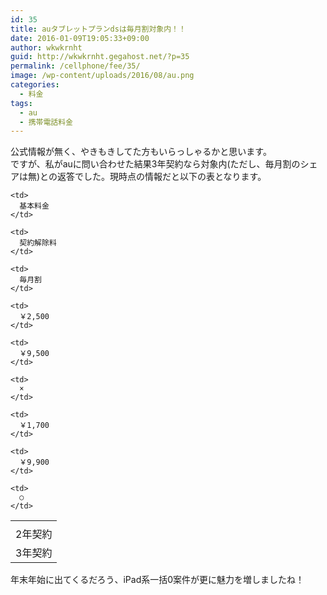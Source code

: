 ```yaml
---
id: 35
title: auタブレットプランdsは毎月割対象内！！
date: 2016-01-09T19:05:33+09:00
author: wkwkrnht
guid: http://wkwkrnht.gegahost.net/?p=35
permalink: /cellphone/fee/35/
image: /wp-content/uploads/2016/08/au.png
categories:
  - 料金
tags:
  - au
  - 携帯電話料金
---
```

公式情報が無く、やきもきしてた方もいらっしゃるかと思います。  
ですが、私がauに問い合わせた結果3年契約なら対象内(ただし、毎月割のシェアは無)との返答でした。現時点の情報だと以下の表となります。

<table>
  <tr>
    <td>
    </td>

    <td>
      基本料金
    </td>

    <td>
      契約解除料
    </td>

    <td>
      毎月割
    </td>
  </tr>

  <tr>
    <td>
      2年契約
    </td>

    <td>
      ￥2,500
    </td>

    <td>
      ￥9,500
    </td>

    <td>
      ×
    </td>
  </tr>

  <tr>
    <td>
      3年契約
    </td>

    <td>
      ￥1,700
    </td>

    <td>
      ￥9,900
    </td>

    <td>
      ○
    </td>
  </tr>
</table>

年末年始に出てくるだろう、iPad系一括0案件が更に魅力を増しましたね！